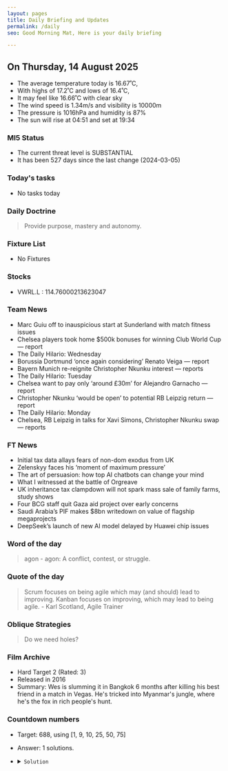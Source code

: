 ```yaml
---
layout: pages
title: Daily Briefing and Updates
permalink: /daily
seo: Good Morning Mat, Here is your daily briefing

---
```


<!-- weather_marker starts -->
## On Thursday, 14 August 2025

- The average temperature today is 16.67˚C,
- With highs of 17.2˚C and lows of 16.4˚C,
- It may feel like 16.66˚C with clear sky
- The wind speed is 1.34m/s and visibility is 10000m
- The pressure is 1016hPa and humidity is 87%
- The sun will rise at 04:51 and set at 19:34

<!-- weather_marker ends -->

### MI5 Status
<!-- threat_marker starts -->
- The current threat level is <span class="highlighter">SUBSTANTIAL</span>
- It has been 527 days since the last change (2024-03-05)

<!-- threat_marker ends -->

### Today's tasks
<!-- task_marker starts -->
- No tasks today
<!-- task_marker ends -->

### Daily Doctrine
<!-- doctrine_marker starts -->
> Provide purpose, mastery and autonomy.
<!-- doctrine_marker ends -->

### Fixture List

<!-- fixture_marker starts -->
- No Fixtures
<!-- fixture_marker ends -->

### Stocks

<!-- stocks_marker starts -->

- VWRL.L : 114.76000213623047 

<!-- stocks_marker ends -->

### Team News
<!-- news_marker starts -->

- Marc Guiu off to inauspicious start at Sunderland with match fitness issues
- Chelsea players took home $500k bonuses for winning Club World Cup — report
- The Daily Hilario: Wednesday
- Borussia Dortmund ‘once again considering’ Renato Veiga — report
- Bayern Munich re-reignite Christopher Nkunku interest — reports
- The Daily Hilario: Tuesday
- Chelsea want to pay only ‘around £30m’ for Alejandro Garnacho — report
- Christopher Nkunku ‘would be open’ to potential RB Leipzig return — report
- The Daily Hilario: Monday
- Chelsea, RB Leipzig in talks for Xavi Simons, Christopher Nkunku swap — reports

<!-- news_marker ends -->

### FT News

<!-- ftnews_marker starts -->

- Initial tax data allays fears of non-dom exodus from UK
- Zelenskyy faces his ‘moment of maximum pressure’
- The art of persuasion: how top AI chatbots can change your mind
- What I witnessed at the battle of Orgreave
- UK inheritance tax clampdown will not spark mass sale of family farms, study shows
- Four BCG staff quit Gaza aid project over early concerns
- Saudi Arabia’s PIF makes $8bn writedown on value of flagship megaprojects
- DeepSeek’s launch of new AI model delayed by Huawei chip issues

<!-- ftnews_marker ends -->

### Word of the day

<!-- word_marker starts -->

 > agon - agon: A conflict, contest, or struggle.

<!-- word_marker ends -->

### Quote of the day
<!-- quote_marker starts -->

> Scrum focuses on being agile which may (and should) lead to improving. Kanban focuses on improving, which may lead to being agile. - Karl Scotland, Agile Trainer

<!-- quote_marker ends -->

### Oblique Strategies
<!-- eno_marker starts -->
> Do we need holes?

<!-- eno_marker ends -->

### Film Archive

<!-- film_marker starts -->
- Hard Target 2 (Rated: 3)
- Released in 2016
- Summary: Wes is slumming it in Bangkok 6 months after killing his best friend in a match in Vegas. He's tricked into Myanmar's jungle, where he's the fox in rich people's hunt.
<!-- film_marker ends -->

### Countdown numbers
<!-- game_marker starts -->

- Target: 688, using [1, 9, 10, 25, 50, 75]
- Answer: 1 solutions.

- <details><summary><code>Solution</code></summary>

  Solution: 75 x 9 + 50 / 25 + 10 + 1

   </details>

<!-- game_marker ends -->
